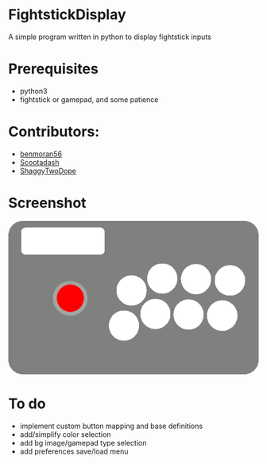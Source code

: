 # FightstickDisplay
A simple program written in python to display fightstick inputs

# Prerequisites
* python3
* fightstick or gamepad, and some patience

# Contributors:
* [benmoran56](https://github.com/benmoran56)
* [Scootadash](https://www.reddit.com/user/wonderful72pike) 
* [ShaggyTwoDope](https://github.com/shaggytwodope)

# Screenshot
![Alt text](/images/fightstick.gif?raw=true)

# To do
* implement custom button mapping and base definitions
* add/simplify color selection
* add bg image/gamepad type selection
* add preferences save/load menu
